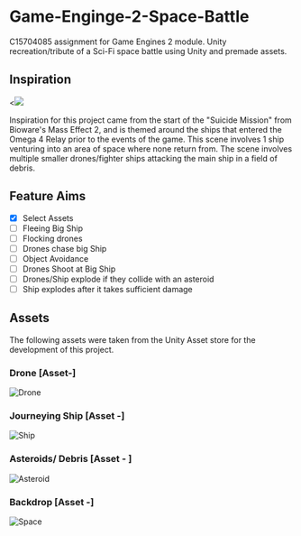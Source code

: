# Game-Enginge-2-Space-Battle
C15704085 assignment for Game Engines 2 module. Unity recreation/tribute
of a Sci-Fi space battle using Unity and premade assets.
 
## Inspiration
<[![](http://img.youtube.com/vi/Dmy_qUSMOWY/0.jpg)](http://www.youtube.com/watch?v=Dmy_qUSMOWY "")

Inspiration for this project came from the start of the "Suicide Mission"
from Bioware's Mass Effect 2, and is themed around the ships that entered the Omega 4 Relay prior to the events of the game.
This scene involves 1 ship venturing into an area of space where none return from. The scene involves multiple smaller drones/fighter ships 
attacking the main ship in a field of debris. 

## Feature Aims
- [x] Select Assets
- [ ] Fleeing Big Ship
- [ ] Flocking drones
- [ ] Drones chase big Ship
- [ ] Object Avoidance
- [ ] Drones Shoot at Big Ship
- [ ] Drones/Ship explode if they collide with an asteroid
- [ ] Ship explodes after it takes sufficient damage

## Assets
The following assets were taken from the Unity Asset store for the development of this project.

### Drone [Asset-]
![Drone](https://github.com/DavidParnell95/Game-Enginge-2-Space-Battle/blob/master/Screenshot%20(39).png)

### Journeying Ship [Asset -]
![Ship](https://github.com/DavidParnell95/Game-Enginge-2-Space-Battle/blob/master/Screenshot%20(43).png)

### Asteroids/ Debris [Asset - ]
![Asteroid](https://github.com/DavidParnell95/Game-Enginge-2-Space-Battle/blob/master/Screenshot%20(41).png)

### Backdrop [Asset -]
![Space](https://github.com/DavidParnell95/Game-Enginge-2-Space-Battle/blob/master/Screenshot%20(42).png)
